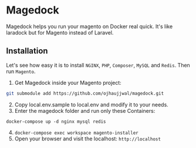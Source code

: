 Magedock
====================
Magedock helps you run your magento on Docker real quick. 
It's like laradock but for Magento instead of Laravel.

## Installation

Let's see how easy it is to install `NGINX`, `PHP`, `Composer`, `MySQL` and `Redis`. Then run `Magento`.

1. Get Magedock inside your Magento project: 

```bash
git submodule add https://github.com/ojhaujjwal/magedock.git
```
2. Copy local.env.sample to local.env and modify it to your needs.
3. Enter the magedock folder and run only these Containers: 

`docker-compose up -d nginx mysql redis`

4. `docker-compose exec workspace magento-installer`
5. Open your browser and visit the localhost: `http://localhost`
